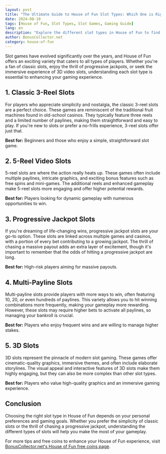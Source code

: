 ```yaml
---
layout: post  
title: "The Ultimate Guide to House of Fun Slot Types: Which One is Right for You?"  
date: 2024-08-10  
tags: [House of Fun, Slot Types, Slot Games, Gaming Guide]  
lang: en  
description: "Explore the different slot types in House of Fun to find out which one suits your style and maximizes your gaming experience."  
author: BonusCollector.net  
category: house-of-fun
---
```


Slot games have evolved significantly over the years, and House of Fun offers an exciting variety that caters to all types of players. Whether you're a fan of classic slots, enjoy the thrill of progressive jackpots, or seek the immersive experience of 3D video slots, understanding each slot type is essential to enhancing your gaming experience.

## 1. **Classic 3-Reel Slots**

For players who appreciate simplicity and nostalgia, the classic 3-reel slots are a perfect choice. These games are reminiscent of the traditional fruit machines found in old-school casinos. They typically feature three reels and a limited number of paylines, making them straightforward and easy to play. If you're new to slots or prefer a no-frills experience, 3-reel slots offer just that.

**Best for:** Beginners and those who enjoy a simple, straightforward slot game.

## 2. **5-Reel Video Slots**

5-reel slots are where the action really heats up. These games often include multiple paylines, intricate graphics, and exciting bonus features such as free spins and mini-games. The additional reels and enhanced gameplay make 5-reel slots more engaging and offer higher potential rewards.

**Best for:** Players looking for dynamic gameplay with numerous opportunities to win.

## 3. **Progressive Jackpot Slots**

If you're dreaming of life-changing wins, progressive jackpot slots are your go-to option. These slots are linked across multiple games and casinos, with a portion of every bet contributing to a growing jackpot. The thrill of chasing a massive payout adds an extra layer of excitement, though it's important to remember that the odds of hitting a progressive jackpot are long.

**Best for:** High-risk players aiming for massive payouts.

## 4. **Multi-Payline Slots**

Multi-payline slots provide players with more ways to win, often featuring 10, 20, or even hundreds of paylines. This variety allows you to hit winning combinations more frequently, making your gameplay more rewarding. However, these slots may require higher bets to activate all paylines, so managing your bankroll is crucial.

**Best for:** Players who enjoy frequent wins and are willing to manage higher stakes.

## 5. **3D Slots**

3D slots represent the pinnacle of modern slot gaming. These games offer cinematic-quality graphics, immersive themes, and often include elaborate storylines. The visual appeal and interactive features of 3D slots make them highly engaging, but they can also be more complex than other slot types.

**Best for:** Players who value high-quality graphics and an immersive gaming experience.

## Conclusion

Choosing the right slot type in House of Fun depends on your personal preferences and gaming goals. Whether you prefer the simplicity of classic slots or the thrill of chasing a progressive jackpot, understanding the different types of slots will help you make the most of your gameplay.

For more tips and free coins to enhance your House of Fun experience, visit [BonusCollector.net's House of Fun free coins page](https://bonuscollector.net/house-of-fun-free-coins/).
